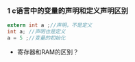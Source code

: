 ### 1 c语言中的变量的声明和定义声明区别

```c
extern int a ;//声明，不是定义
int a; //声明也是定义
a = 5 ;//变量的初始化
```

* 寄存器和RAM的区别？